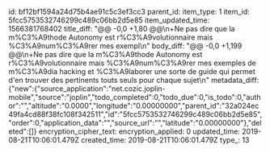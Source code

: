 id: bf12bf1594a24d75b4ae91c5c3ef3cc3
parent_id: 
item_type: 1
item_id: 5fcc5753532746299c489c06bb2d5e85
item_updated_time: 1566381768402
title_diff: "@@ -0,0 +1,80 @@\n+Ne pas dire que la m%C3%A9thode Autonomy est r%C3%A9volutionnaire mais %C3%A9num%C3%A9rer mes exempl\n"
body_diff: "@@ -0,0 +1,199 @@\n+Ne pas dire que la m%C3%A9thode Autonomy est r%C3%A9volutionnaire mais %C3%A9num%C3%A9rer mes exemples de m%C3%A9dia hacking et %C3%A9laborer une sorte de guide qui permet d'en trouver des pertinents touts seuls pour chaque sujet\n"
metadata_diff: {"new":{"source_application":"net.cozic.joplin-mobile","source":"joplin","todo_completed":0,"todo_due":0,"is_todo":0,"author":"","altitude":"0.0000","longitude":"0.00000000","parent_id":"32a024ec49fa4cd88f38fc108f342511","id":"5fcc5753532746299c489c06bb2d5e85","order":0,"application_data":"","source_url":"","latitude":"0.00000000"},"deleted":[]}
encryption_cipher_text: 
encryption_applied: 0
updated_time: 2019-08-21T10:06:01.479Z
created_time: 2019-08-21T10:06:01.479Z
type_: 13